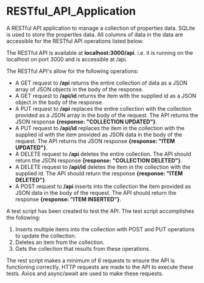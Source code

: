# RESTful_API_Application
A RESTful API application to manage a collection of properties data. SQLite is used to store the properties data. All columns of data in the data are accessible for the RESTful API operations listed below.

The RESTful API is available at __localhost:3000/api__. i.e. it is running on the localhost on port 3000 and is accessible at /api. 

The RESTful API's allow for the following operations:
- A GET request to __/api__ returns the entire collection of data as a JSON array of JSON objects in the body of the response.
- A GET request to __/api/id__ returns the item with the supplied id as a JSON object in the body of the response.
- A PUT request to __/api__ replaces the entire collection with the collection provided as a JSON array in the body of the request. The API returns the JSON response __{response: "COLLECTION UPDATED"}__.
- A PUT request to __/api/id__ replaces the item in the collection with the supplied id with the item provided as JSON data in the body of the request. The API returns the JSON response __{response: "ITEM UPDATED"}__.
- A DELETE request to __/api__ deletes the entire collection. The API should return the JSON response __{response: "COLLECTION DELETED"}__.
- A DELETE request to __/api/id__ deletes the item in the collection with the supplied id. The API should return the response __{response: "ITEM DELETED"}__.
- A POST request to __/api__ inserts into the collection the item provided as JSON data in the body of the request. The API should return the response __{response: "ITEM INSERTED"}__.

A test script has been created to test the API. The test script accomplishes the following:
1. Inserts multiple items into the collection with POST and PUT operations to update the collection.
2. Deletes an item from the collection.
3. Gets the collection that results from these operations.

The rest script makes a minimum of 6 requests to ensure the API is functioning correctly. HTTP requests are made to the API to execute these tests. Axios and async/await are used to make these requests.

